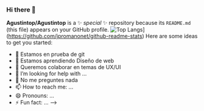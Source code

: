 ### Hi there 👋

**Agustintop/Agustintop** is a ✨ _special_ ✨ repository because its `README.md` (this file) appears on your GitHub profile.
![Top Langs](https://github-readme-stats.vercel.app/api/top-langs/?username=Agustintop&bg_color=000000&text_color=FFFFFF&title_color=159E4A&langs_count=10&card_width=1000&layout=compact)](https://github.com/jpromanonet/github-readme-stats)
Here are some ideas to get you started:

- 🔭 Estamos en prueba de git
- 🌱 Estamos aprendiendo Diseño de web
- 👯 Queremos colaborar en temas de UX/UI
- 🤔 I’m looking for help with ...
- 💬 No me preguntes nada
- 📫 How to reach me: ...
- 😄 Pronouns: ...
- ⚡ Fun fact: ...
-->
